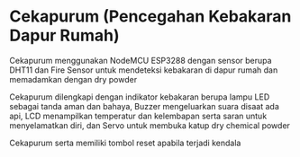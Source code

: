 # Cekapurum (Pencegahan Kebakaran Dapur Rumah)
Cekapurum menggunakan NodeMCU ESP3288 dengan sensor berupa DHT11 dan Fire Sensor
untuk mendeteksi kebakaran di dapur rumah dan memadamkan dengan dry powder

Cekapurum dilengkapi dengan indikator kebakaran berupa lampu LED sebagai tanda aman dan bahaya, 
Buzzer mengeluarkan suara disaat ada api, 
LCD menampilkan temperatur dan kelembapan serta saran untuk menyelamatkan diri,
dan Servo untuk membuka katup dry chemical powder

Cekapurum serta memiliki tombol reset apabila terjadi kendala